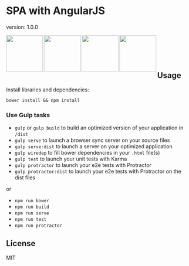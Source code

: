 # SPA with AngularJS

version: 1.0.0

<img height="100" align="left" src="https://raw.githubusercontent.com/yeoman/yeoman.io/master/app/assets/img/bullet-yo.gif">

<img height="100" align="left" src="https://raw.github.com/gulpjs/artwork/master/gulp.png">

<img height="100" align="left" src="http://bower.io/img/bower-logo.png">

<img height="100" align="left" src="https://s3.amazonaws.com/media-p.slid.es/uploads/hugojosefson/images/86267/angularjs-logo.png">

<br><br><br><br>

## Usage


Install libraries and dependencies:
```
bower install && npm install
```

### Use Gulp tasks

* `gulp` or `gulp build` to build an optimized version of your application in `/dist`
* `gulp serve` to launch a browser sync server on your source files
* `gulp serve:dist` to launch a server on your optimized application
* `gulp wiredep` to fill bower dependencies in your `.html` file(s)
* `gulp test` to launch your unit tests with Karma
* `gulp protractor` to launch your e2e tests with Protractor
* `gulp protractor:dist` to launch your e2e tests with Protractor on the dist files

or

* `npm run bower`
* `npm run build`
* `npm run serve`
* `npm run test`
* `npm run protractor`

## License

MIT